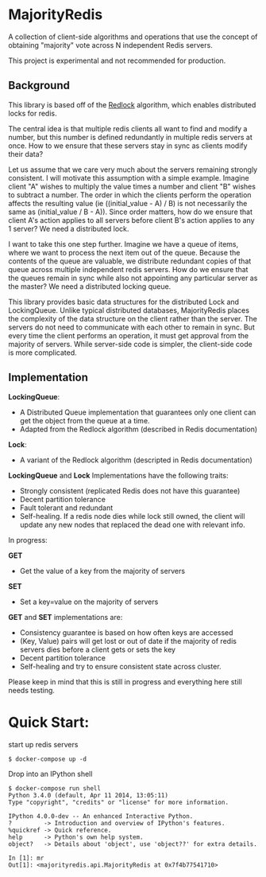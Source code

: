 MajorityRedis
=======

A collection of client-side algorithms and operations that use the
concept of obtaining "majority" vote across N independent Redis servers.

This project is experimental and not recommended for production.

Background
---

This library is based off of the
[Redlock](https://redis.io/topics/distlock) algorithm, which enables
distributed locks for redis.

The central idea is that multiple redis clients all want to find and
modify a number, but this number is defined redundantly in multiple
redis servers at once.  How to we ensure that these servers stay in sync
as clients modify their data?

Let us assume that we care very much about the servers remaining
strongly consistent.  I will motivate this assumption with a simple example.
Imagine client "A" wishes to multiply the value times a number and client
"B" wishes to subtract a number.   The order in which the clients
perform the operation affects the resulting value (ie ((initial_value -
A) / B) is not necessarily the same as (initial_value / B - A)).  Since
order matters, how do we ensure that client A's action applies to all
servers before client B's action applies to any 1 server?  We need a
distributed lock.

I want to take this one step further.  Imagine we have a queue of items,
where we want to process the next item out of the queue.  Because the
contents of the queue are valuable, we distribute redundant copies of
that queue across multiple independent redis servers.  How do we ensure
that the queues remain in sync while also not appointing any particular
server as the master?  We need a distributed locking queue.

This library provides basic data structures for the distributed Lock and
LockingQueue.  Unlike typical distributed databases, MajorityRedis
places the complexity of the data structure on the client rather than
the server.  The servers do not need to communicate with each other to
remain in sync.  But every time the client performs an operation, it
must get approval from the majority of servers.  While server-side code
is simpler, the client-side code is more complicated.


Implementation
---


**LockingQueue**:
  - A Distributed Queue implementation that guarantees only one client can
      get the object from the queue at a time.
  - Adapted from the Redlock algorithm (described in Redis documentation)

**Lock**:
  - A variant of the Redlock algorithm (descripted in Redis documentation)


**LockingQueue** and **Lock** Implementations have the following traits:
  - Strongly consistent (replicated Redis does not have this guarantee)
  - Decent partition tolerance
  - Fault tolerant and redundant
  - Self-healing. If a redis node dies while lock still owned, the client
    will update any new nodes that replaced the dead one with relevant info.


In progress:

**GET**
  - Get the value of a key from the majority of servers

**SET**
  - Set a key=value on the majority of servers

**GET** and **SET** implementations are:

  - Consistency guarantee is based on how often keys are accessed
  - (Key, Value) pairs will get lost or out of date if the majority of redis
    servers dies before a client gets or sets the key
  - Decent partition tolerance
  - Self-healing and try to ensure consistent state across cluster.

Please keep in mind that this is still in progress and everything here still
needs testing.


Quick Start:
====

start up redis servers
```
$ docker-compose up -d
```

Drop into an IPython shell
```
$ docker-compose run shell
Python 3.4.0 (default, Apr 11 2014, 13:05:11)
Type "copyright", "credits" or "license" for more information.

IPython 4.0.0-dev -- An enhanced Interactive Python.
?         -> Introduction and overview of IPython's features.
%quickref -> Quick reference.
help      -> Python's own help system.
object?   -> Details about 'object', use 'object??' for extra details.

In [1]: mr
Out[1]: <majorityredis.api.MajorityRedis at 0x7f4b77541710>
```
